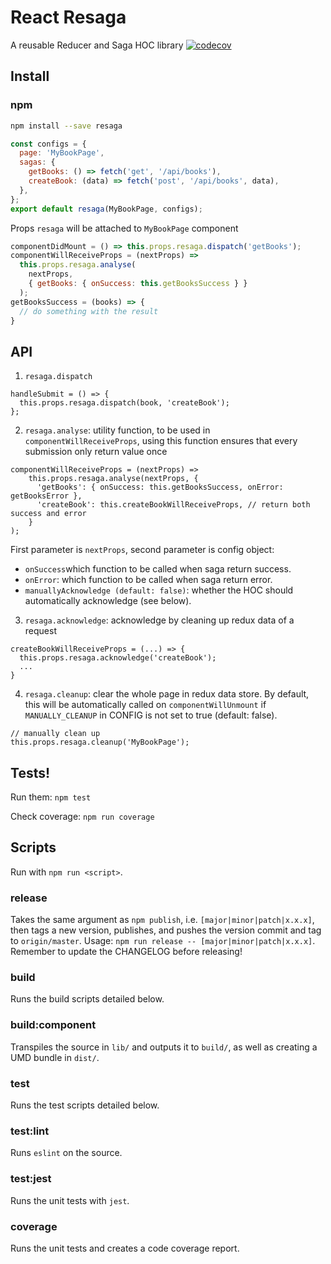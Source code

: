 # React Resaga
A reusable Reducer and Saga HOC library
[![codecov](https://codecov.io/gh/QuanDhz/resaga/branch/master/graph/badge.svg)](https://codecov.io/gh/QuanDhz/resaga)

## Install

### npm

```bash
npm install --save resaga
```

```js
const configs = {
  page: 'MyBookPage',
  sagas: {
    getBooks: () => fetch('get', '/api/books'),
    createBook: (data) => fetch('post', '/api/books', data),
  },
};
export default resaga(MyBookPage, configs);
```
Props `resaga` will be attached to `MyBookPage` component
```js
componentDidMount = () => this.props.resaga.dispatch('getBooks');
componentWillReceiveProps = (nextProps) =>
  this.props.resaga.analyse(
    nextProps,
    { getBooks: { onSuccess: this.getBooksSuccess } }
  );
getBooksSuccess = (books) => {
  // do something with the result
}
```

## API
1. `resaga.dispatch`
```
handleSubmit = () => {
  this.props.resaga.dispatch(book, 'createBook');
};
```
2. `resaga.analyse`: utility function, to be used in `componentWillReceiveProps`, using this function ensures that every submission only return value once
```
componentWillReceiveProps = (nextProps) => 
    this.props.resaga.analyse(nextProps, {
      'getBooks': { onSuccess: this.getBooksSuccess, onError: getBooksError },
      'createBook': this.createBookWillReceiveProps, // return both success and error
    }
);
```
First parameter is `nextProps`, second parameter is config object:
- `onSuccess`which function to be called when saga return success.
- `onError`: which function to be called when saga return error.
- `manuallyAcknowledge (default: false)`:  whether the HOC should automatically acknowledge (see below).
3. `resaga.acknowledge`: acknowledge by cleaning up redux data of a request
```
createBookWillReceiveProps = (...) => {
  this.props.resaga.acknowledge('createBook');
  ...
}
```
4. `resaga.cleanup`: clear the whole page in redux data store. By default, this will be automatically called on `componentWillUnmount` if `MANUALLY_CLEANUP` in CONFIG is not set to true (default: false).
```
// manually clean up
this.props.resaga.cleanup('MyBookPage');
```

## Tests!

Run them:
`npm test`

Check coverage:
`npm run coverage`

## Scripts
Run with `npm run <script>`.

### release
Takes the same argument as `npm publish`, i.e. `[major|minor|patch|x.x.x]`, then tags a new version, publishes, and pushes the version commit and tag to `origin/master`. Usage: `npm run release -- [major|minor|patch|x.x.x]`. Remember to update the CHANGELOG before releasing!

### build
Runs the build scripts detailed below.

### build:component
Transpiles the source in `lib/` and outputs it to `build/`, as well as creating a UMD bundle in `dist/`.

### test
Runs the test scripts detailed below.

### test:lint
Runs `eslint` on the source.

### test:jest
Runs the unit tests with `jest`.

### coverage
Runs the unit tests and creates a code coverage report.
